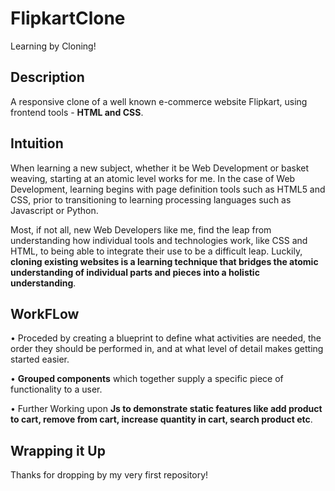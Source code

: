 # FlipkartClone
Learning by Cloning!

## Description
A responsive clone of a well known e-commerce website Flipkart, using frontend tools - **HTML and CSS**.

## Intuition
When learning a new subject, whether it be Web Development or basket weaving, starting at an atomic level works for me. In the case of Web Development, learning begins with page definition tools such as HTML5 and CSS, prior to transitioning to learning processing languages such as Javascript or Python.

Most, if not all, new Web Developers like me, find the leap from understanding how individual tools and technologies work, like CSS and HTML, to being able to integrate their use to be a difficult leap. Luckily, **cloning existing websites is a learning technique that bridges the atomic understanding of individual parts and pieces into a holistic understanding**.

## WorkFLow
• Proceded by creating a blueprint to define what activities are needed, the order they should be performed in, and
at what level of detail makes getting started easier.

• **Grouped components** which together supply a specific piece of functionality to a user.

• Further Working upon **Js to demonstrate static features like add product to cart, remove from cart,
increase quantity in cart, search product etc**.

## Wrapping it Up
Thanks for dropping by my very first repository!

